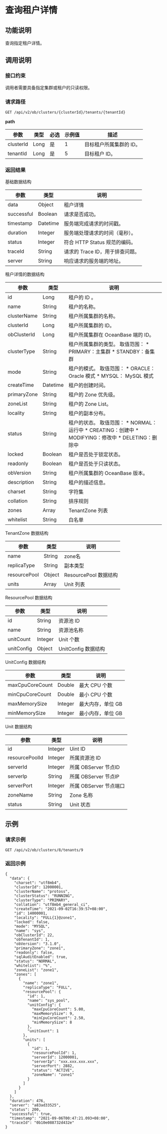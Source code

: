 查询租户详情 
===========================



功能说明 
-------------------------

查询指定租户详情。

调用说明 
-------------------------

### 接口约束 

调用者需要具备指定集群或租户的只读权限。

### 请求路径 

`GET /api/v2/ob/clusters/{clusterId}/tenants/{tenantId}`

**path** 


|    参数     |  类型  | 必选 | 示例值 |      描述       |
|-----------|------|----|-----|---------------|
| clusterld | Long | 是  | 1   | 目标租户所属集群的 ID。 |
| tenantId  | Long | 是  | 5   | 目标租户 ID。      |



### 返回结果 

基础数据结构


|     参数     |    类型    |          说明           |
|------------|----------|-----------------------|
| data       | Object   | 租户详情                  |
| successful | Boolean  | 请求是否成功。               |
| timestamp  | Datetime | 服务端完成请求的时间戳。          |
| duration   | Integer  | 服务端处理请求的时间（毫秒）。       |
| status     | Integer  | 符合 HTTP Status 规范的编码。 |
| traceId    | String   | 请求的 Trace ID，用于排查问题。  |
| server     | String   | 响应请求的服务端的地址。          |



租户详情的数据结构


|     参数      |    类型    |                                                                                                                                                说明                                                                                                                                                |
|-------------|----------|--------------------------------------------------------------------------------------------------------------------------------------------------------------------------------------------------------------------------------------------------------------------------------------------------|
| id          | Long     | 租户的 ID 。                                                                                                                                                                                                                                                                                         |
| name        | String   | 租户的名称。                                                                                                                                                                                                                                                                                           |
| clusterName | String   | 租户所属集群的名称。                                                                                                                                                                                                                                                                                       |
| clusterId   | Long     | 租户所属集群的 ID。                                                                                                                                                                                                                                                                                      |
| obClusterId | Long     | 租户所属集群在 OceanBase 端的 ID。                                                                                                                                                                                                                                                                                |
| clusterType | String   | 租户所属集群的类型。 取值范围： * PRIMARY：主集群   * STANDBY：备集群                                                                                                                                |
| mode        | String   | 租户的模式。 取值范围： * ORACLE： Oracle 模式   * MYSQL： MySQL 模式                                                                                                                          |
| createTime  | Datetime | 租户的创建时间。                                                                                                                                                                                                                                                                                         |
| primaryZone | String   | 租户的 Zone 优先级。                                                                                                                                                                                                                                                                                    |
| zoneList    | String   | 租户的 Zone List。                                                                                                                                                                                                                                                                                   |
| locality    | String   | 租户的副本分布。                                                                                                                                                                                                                                                                                         |
| status      | String   | 租户的状态。 取值范围： * NORMAL：运行中   * CREATING：创建中    <!-- --> * MODIFYING：修改中   * DELETING：删除中    |
| locked      | Boolean  | 租户是否处于锁定状态。                                                                                                                                                                                                                                                                                      |
| readonly    | Boolean  | 租户是否处于只读状态。                                                                                                                                                                                                                                                                                      |
| obVersion   | String   | 租户所属集群的 OceanBase 版本。                                                                                                                                                                                                                                                                                   |
| description | String   | 租户的描述信息。                                                                                                                                                                                                                                                                                         |
| charset     | String   | 字符集                                                                                                                                                                                                                                                                                              |
| collation   | String   | 排序规则                                                                                                                                                                                                                                                                                             |
| zones       | Array    | TenantZone 列表                                                                                                                                                                                                                                                                                    |
| whitelist   | String   | 白名单                                                                                                                                                                                                                                                                                              |



TenantZone 数据结构


|      参数      |   类型   |        说明         |
|--------------|--------|-------------------|
| name         | String | zone名             |
| replicaType  | String | 副本类型              |
| resourcePool | Object | ResourcePool 数据结构 |
| units        | Array  | Unit 列表           |



ResourcePool 数据结构


|     参数     |   类型    |       说明        |
|------------|---------|-----------------|
| id         | String  | 资源池 ID          |
| name       | String  | 资源池名称           |
| unitCount  | Integer | Unit 个数         |
| unitConfig | Object  | UnitConfig 数据结构 |



UnitConfig 数据结构


|       参数        |   类型    |     说明     |
|-----------------|---------|------------|
| maxCpuCoreCount | Double  | 最大 CPU 个数  |
| minCpuCoreCount | Double  | 最小 CPU 个数  |
| maxMemorySize   | Integer | 最大内存，单位 GB |
| minMemorySize   | Integer | 最小内存，单位 GB |



Unit 数据结构


|       参数       |   类型    |       说明       |
|----------------|---------|----------------|
| id             | Integer | Uint ID        |
| resourcePoolId | Integer | 所属资源池 ID       |
| serverId       | Integer | 所属 OBServer 节点ID |
| serverIp       | String  | 所属 OBServer 节点IP |
| serverPort     | Integer | 所属 OBServer 节点端口 |
| zoneName       | String  | Zone 名称        |
| status         | String  | Unit 状态        |



示例 
-----------------------

### 请求示例 

`GET /api/v2/ob/clusters/8/tenants/9`

### 返回示例 

```unknow
{
  "data": {
    "charset": "utf8mb4",
    "clusterId": 12000001,
    "clusterName": "protoss",
    "clusterStatus": "RUNNING",
    "clusterType": "PRIMARY",
    "collation": "utf8mb4_general_ci",
    "createTime": "2021-09-02T16:39:57+08:00",
    "id": 14000001,
    "locality": "FULL{1}@zone1",
    "locked": false,
    "mode": "MYSQL",
    "name": "sys",
    "obClusterId": 22,
    "obTenantId": 1,
    "obVersion": "3.1.0",
    "primaryZone": "zone1",
    "readonly": false,
    "sqlAuditEnabled": true,
    "status": "NORMAL",
    "whitelist": "%",
    "zoneList": "zone1",
    "zones": [
      {
        "name": "zone1",
        "replicaType": "FULL",
        "resourcePool": {
          "id": 1,
          "name": "sys_pool",
          "unitConfig": {
            "maxCpuCoreCount": 5.00,
            "maxMemorySize": 9,
            "minCpuCoreCount": 2.50,
            "minMemorySize": 8
          },
          "unitCount": 1
        },
        "units": [
          {
            "id": 1,
            "resourcePoolId": 1,
            "serverId": 12000001,
            "serverIp": "xxx.xxx.xxx.xxx",
            "serverPort": 2882,
            "status": "ACTIVE",
            "zoneName": "zone1"
          }
        ]
      }
    ]
  },
  "duration": 476,
  "server": "a83ad33525",
  "status": 200,
  "successful": true,
  "timestamp": "2021-09-06T00:47:21.093+08:00",
  "traceId": "0b10e088732d432e"
}
```


